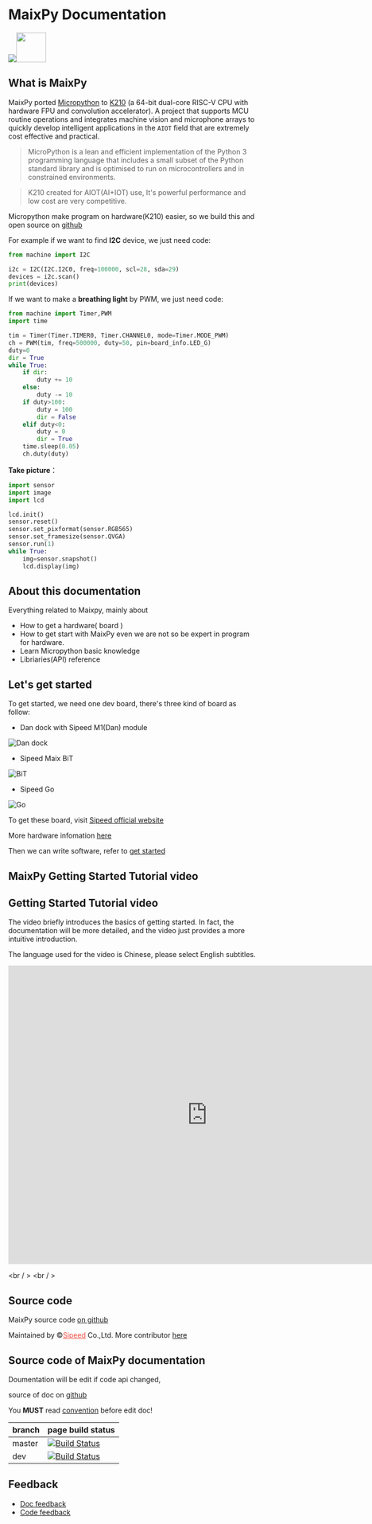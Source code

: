 MaixPy Documentation
======

<div class="title_pic">
    <img src="../assets/micropython.png"><img src="../assets/icon_sipeed2.png"  height="60">
</div>


## What is MaixPy

MaixPy ported [Micropython](http://micropython.org/) to [K210](https://kendryte.com/) (a 64-bit dual-core RISC-V CPU with hardware FPU and convolution accelerator). A project that supports MCU routine operations and integrates machine vision and microphone arrays to quickly develop intelligent applications in the `AIOT` field that are extremely cost effective and practical.



> MicroPython is a lean and efficient implementation of the Python 3 programming language that includes a small subset of the Python standard library and is optimised to run on microcontrollers and in constrained environments.

> K210 created for AIOT(AI+IOT) use, It's powerful performance and low cost are very competitive.


Micropython make program on hardware(K210) easier, so we build this and open source on [github]((https://github.com/sipeed/MaixPy))

For example if we want to find **I2C** device, we just need code:
```python
from machine import I2C

i2c = I2C(I2C.I2C0, freq=100000, scl=28, sda=29)
devices = i2c.scan()
print(devices)
```


If we want to make a **breathing light** by PWM, we just need code:
```python
from machine import Timer,PWM
import time

tim = Timer(Timer.TIMER0, Timer.CHANNEL0, mode=Timer.MODE_PWM)
ch = PWM(tim, freq=500000, duty=50, pin=board_info.LED_G)
duty=0
dir = True
while True:
    if dir:
        duty += 10
    else:
        duty -= 10
    if duty>100:
        duty = 100
        dir = False
    elif duty<0:
        duty = 0
        dir = True
    time.sleep(0.05)
    ch.duty(duty)
```

**Take picture**：

```python
import sensor
import image
import lcd

lcd.init()
sensor.reset()
sensor.set_pixformat(sensor.RGB565)
sensor.set_framesize(sensor.QVGA)
sensor.run(1)
while True:
    img=sensor.snapshot()
    lcd.display(img)
```


## About this documentation

Everything related to Maixpy, mainly about
* How to get a hardware( board )
* How to get start with MaixPy even we are not so be expert in program for hardware.
* Learn Micropython basic knowledge
* Libriaries(API) reference

## Let's get started

To get started, we need one dev board, there's three kind of board as follow:

* Dan dock with Sipeed M1(Dan) module

![Dan dock](../assets/Dan_Dock.png)

* Sipeed Maix BiT

![BiT](../assets/BiT.png)

* Sipeed Go

![Go](../assets/Go.jpg)

To get these board, visit [Sipeed official website](https://sipeed.com/)

More hardware infomation [here](en/hardware/hardware.md)

Then we can write software, refer to [get started](en/get_started.md)


## MaixPy Getting Started Tutorial video


## Getting Started Tutorial video

The video briefly introduces the basics of getting started. In fact, the documentation will be more detailed, and the video just provides a more intuitive introduction.

The language used for the video is Chinese, please select English subtitles.


<iframe width="800" height=600" src="https://www.youtube.com/embed/K46kFRur-Hw" frameborder="0" allow="accelerometer; autoplay; encrypted-media; gyroscope; picture-in-picture" allowfullscreen></iframe>

<br / >
<br / >

## Source code

MaixPy source code [on github](https://github.com/sipeed/MaixPy)

Maintained by &copy;<a href="https://www.sipeed.com" style="color: #f14c42">Sipeed</a> Co.,Ltd. More contributor [here](https://github.com/sipeed/MaixPy/graphs/contributors)


## Source code of MaixPy documentation

Doumentation will be edit if code api changed,

source of doc on [github](https://github.com/sipeed/MaixPy_DOC)

You **MUST** read [convention](contribute/doc_convention.md) before edit doc!

|   branch  |   page build status  |
| --------- | --------------- |
| master |[![Build Status](https://travis-ci.org/sipeed/MaixPy_DOC.svg?branch=master)](https://travis-ci.org/sipeed/MaixPy_DOC) |
| dev    |[![Build Status](https://travis-ci.org/sipeed/MaixPy_DOC.svg?branch=dev)](https://travis-ci.org/sipeed/MaixPy_DOC)    |


## Feedback

* [Doc feedback](https://github.com/sipeed/MaixPy_DOC/issues)
* [Code feedback](https://github.com/sipeed/MaixPy/issues)


